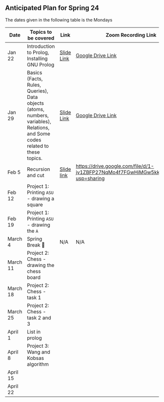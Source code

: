 ## Anticipated Plan for Spring 24 
The dates given in the following table is the Mondays


|Date|Topics to be covered|Link|Zoom Recording Link|
|----|--------------------|----|-------------------|
|Jan 22|Introduction to Prolog, Installing GNU Prolog|[Slide Link](./Recitation-1/CSE%20259%20-%20Recitation%201.pdf)|[Google Drive Link](https://drive.google.com/file/d/1_jbIDG_hwKjf6LwVd4lUq4EjR0ygCQ3X/view?usp=sharing)|
|Jan 29|Basics (Facts, Rules, Queries), Data objects (atoms, numbers, variables), Relations, and Some codes related to these topics.|[Slide Link](./Recitation-2/CSE%20259%20-%20Recitation%202.pdf)|[Google Drive Link](https://drive.google.com/file/d/1N-cNal1vlZDTb2-f8wVHMoJJv4GMMMpG/view?usp=sharing)|
|Feb 5|Recursion and cut|[Slide link](./Recitation-3/CSE%20259%20-%20Recitation%203.pdf)|https://drive.google.com/file/d/1-jv1ZBFP27NqMo4f7FGwHiMGw5kkquqp/view?usp=sharing|
|Feb 12|Project 1: Printing `ASU` - drawing a square|||
|Feb 19|Project 1: Printing `ASU` - drawing the `A`|||
|March 4|Spring Break 🌴|N/A|N/A|
|March 11|Project 2: Chess - drawing the chess board|||
|March 18|Project 2: Chess - task 1|||
|March 25|Project 2: Chess - task 2 and 3|||
|April 1|List in prolog|||
|April 8|Project 3: Wang and Kobsas algorithm|||
|April 15||||
|April 22||||

